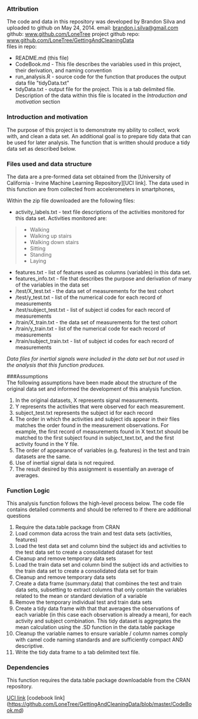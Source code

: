 ### Attribution  
The code and data in this repository was developed by Brandon Silva and uploaded to github on May 24, 2014. 
email: brandon.j.silva@gmail.com
github: www.github.com/LoneTree
project github repo: www.github.com/LoneTree/GettingAndCleaningData  
files in repo: 
* README.md (this file)
* CodeBook.md - This file describes the variables used in this project, their derivation, and naming convention
* run_analysis.R - source code for the function that produces the output data file "tidyData.txt"
* tidyData.txt - output file for the project. This is a tab delimited file. Description of the data within this file is located in the _Introduction and motivation_ section

### Introduction and motivation  
The purpose of this project is to demonstrate my ability to collect, work with, and clean a data set. An additional goal is to prepare tidy data that can be used for later analysis. The function that is written should produce a tidy data set as described below.  

### Files used and data structure  
The data are a pre-formed data set obtained from the [University of California - Irvine Machine Learning Repository][UCI link]. The data used in this function are from collected from accelerometers in smartphones, 

Within the zip file downloaded are the following files:
* activity_labels.txt - text file descriptions of the activities monitored for this data set. Activities monitored are:
> * Walking
> * Walking up stairs
> * Walking down stairs
> * Sitting
> * Standing 
> * Laying
* features.txt - list of features used as columns (variables) in this data set. 
* features_info.txt - file that describes the purpose and derivation of many of the variables in the data set
* /test/X_test.txt - the data set of measurements for the test cohort
* /test/y_test.txt - list of the numerical code for each record of measurements
* /test/subject_test.txt - list of subject id codes for each record of measurements
* /train/X_train.txt - the data set of measurements for the test cohort
* /train/y_train.txt - list of the numerical code for each record of measurements
* /train/subject_train.txt - list of subject id codes for each record of measurements

*_Data files for inertial signals were included in the data set but not used in the analysis that this function produces._*

###Assumptions  
The following assumptions have been made about the structure of the original data set and informed the development of this analysis function.  
1. In the original datasets, X represents signal measurements.
2. Y represents the activities that were observed for each measurement.
3. subject_test.txt represents the subject id for each record
4. The order in which the activities and subject ids appear in their files matches the order found in the measurement observations. For example, the first record of measurements found in X text.txt should be matched to the first subject found in subject_text.txt, and the first activity found in the Y file.
5. The order of appearance of variables (e.g. features) in the test and train datasets are the same.
6. Use of inertial signal data is not required.  
7. The result desired by this assignment is essentially an average of averages. 

### Function Logic  
This analysis function follows the high-level process below. The code file contains detailed comments and should be referred to if there are additional questions
1. Require the data.table package from CRAN  
2. Load common data across the train and test data sets (activities, features)  
3. Load the test data set and column bind the subject ids and activities to the test data set to create a consolidated dataset for test  
4. Cleanup and remove temporary data sets  
5. Load the train data set and column bind the subject ids and activities to the train data set to create a consolidated data set for train  
6. Cleanup and remove temporary data sets  
7. Create a data frame (summary.data) that combines the test and train data sets, subsetting to extract columns that only contain the variables related to the mean or standard deviation of a variable  
8. Remove the temporary individual test and train data sets  
9. Create a tidy data frame with that that averages the observations of each variable (in this case each observation is already a mean), for each activity and subject combination. This tidy dataset is aggregates the mean calculation using the .SD function in the data.table package  
10. Cleanup the variable names to ensure variable / column names comply with camel code naming standards and are sufficiently compact AND descriptive.  
11. Write the tidy data frame to a tab delimited text file.  

### Dependencies  
This function requires the data.table package downloadable from the CRAN repository.

[UCI link](https://d396qusza40orc.cloudfront.net/getdata%2Fprojectfiles%2FUCI%20HAR%20Dataset.zip)
[codebook link] (https://github.com/LoneTree/GettingAndCleaningData/blob/master/CodeBook.md)